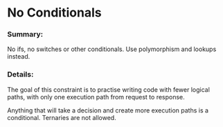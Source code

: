 # No Conditionals

### Summary:

No ifs, no switches or other conditionals. Use polymorphism and lookups instead.


### Details:

The goal of this constraint is to practise writing code with fewer logical paths, with only one execution path from request to response. 

Anything that will take a decision and create more execution paths is a conditional. Ternaries are not allowed.
